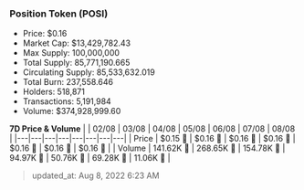 
  ### Position Token (POSI)
  - Price: $0.16
  - Market Cap: $13,429,782.43
  - Max Supply: 100,000,000
  - Total Supply: 85,771,190.665
  - Circulating Supply: 85,533,632.019
  - Total Burn: 237,558.646
  - Holders: 518,871
  - Transactions: 5,191,984
  - Volume: $374,928,999.60

  **7D Price & Volume**
  | | 02&#x2F;08 | 03&#x2F;08 | 04&#x2F;08 | 05&#x2F;08 | 06&#x2F;08 | 07&#x2F;08 | 08&#x2F;08 |
  |---|---|---|---|---|---|---|---|
  | Price | $0.15 🚀 | $0.16 🚀 | $0.16 🔻 | $0.16 🚀 | $0.16 🔻 | $0.16 🔻 | $0.16 🚀 |
  | Volume | 141.62K 🔻 | 268.65K 🚀 | 154.78K 🔻 | 94.97K 🔻 | 50.76K 🔻 | 69.28K 🚀 | 11.06K 🔻 |

  > updated_at: Aug 8, 2022 6:23 AM
